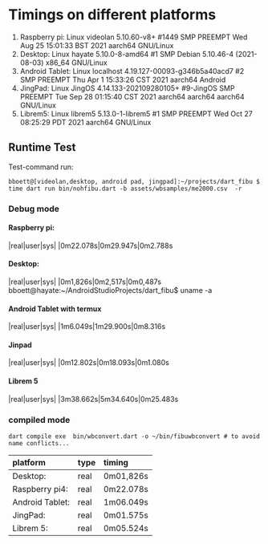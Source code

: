 # Timings on different platforms

1. Raspberry pi: Linux videolan 5.10.60-v8+ #1449 SMP PREEMPT Wed Aug 25 15:01:33 BST 2021 aarch64 GNU/Linux
2. Desktop: Linux hayate 5.10.0-8-amd64 #1 SMP Debian 5.10.46-4 (2021-08-03) x86_64 GNU/Linux
3. Android Tablet: Linux localhost 4.19.127-00093-g346b5a40acd7 #2 SMP PREEMPT Thu Apr 1 15:33:26 CST 2021 aarch64 Android
4. JingPad: Linux JingOS 4.14.133-202109280105+ #9-JingOS SMP PREEMPT Tue Sep 28 01:15:40 CST 2021 aarch64 aarch64 aarch64 GNU/Linux 
5. Librem5: Linux librem5 5.13.0-1-librem5 #1 SMP PREEMPT Wed Oct 27 08:25:29 PDT 2021 aarch64 GNU/Linux


## Runtime Test
Test-command run: 

```
bboett@[videolan,desktop, android pad, jingpad]:~/projects/dart_fibu $ time dart run bin/nohfibu.dart -b assets/wbsamples/me2000.csv  -r
```

### Debug mode

#### Raspberry pi:
|real|user|sys|
|0m22.078s|0m29.947s|0m2.788s

#### Desktop:
|real|user|sys|
|0m1,826s|0m2,517s|0m0,487s
bboett@hayate:~/AndroidStudioProjects/dart_fibu$ uname -a

#### Android Tablet with termux
|real|user|sys|
|1m6.049s|1m29.900s|0m8.316s

#### Jinpad

|real|user|sys|
|0m12.802s|0m18.093s|0m1.080s

#### Librem 5

|real|user|sys|
|3m38.662s|5m34.640s|0m25.483s

### compiled mode 

```
dart compile exe  bin/wbconvert.dart -o ~/bin/fibuwbconvert # to avoid name conflicts...
```

|platform       |type   | timing |
|:--- | --- | :---|
|Desktop:       |real  |0m01,826s|
|Raspberry pi4: |real  |0m22.078s|
|Android Tablet:|real  |1m06.049s|
|JingPad:       |real  |0m01.575s|
|Librem 5:      |real  |0m05.524s|
